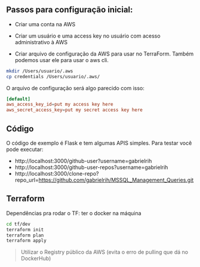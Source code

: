 ## Passos para configuração inicial:
- Criar uma conta na AWS

- Criar um usuário e uma access key no usuário com acesso administrativo à AWS

- Criar arquivo de configuração da AWS para usar no TerraForm.
Também podemos usar ele para usar o aws cli.

```sh
mkdir /Users/usuario/.aws
cp credentials /Users/usuario/.aws/
```

O arquivo de configuração será algo parecido com isso:
```conf
[default]
aws_access_key_id=put my access key here
aws_secret_access_key=put my secret access key here
```

## Código
O código de exemplo é Flask e tem algumas APIS simples.
Para testar você pode executar:

- http://localhost:3000/github-user?username=gabrielrih
- http://localhost:3000/github-user-repos?username=gabrielrih
- http://localhost:3000/clone-repo?repo_url=https://github.com/gabrielrih/MSSQL_Management_Queries.git


## Terraform

Dependências pra rodar o TF: ter o docker na máquina
```sh
cd tf/dev
terraform init
terraform plan
terraform apply
```

> Utilizar o Registry público da AWS (evita o erro de pulling que dá no DockerHub)

